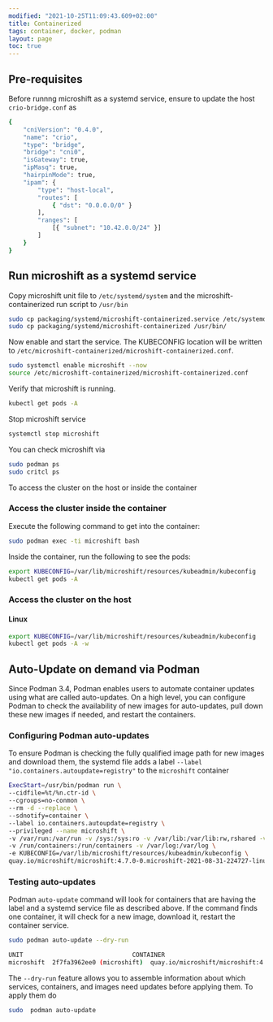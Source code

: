 ```yaml
---
modified: "2021-10-25T11:09:43.609+02:00"
title: Containerized
tags: container, docker, podman
layout: page
toc: true
---
```


## Pre-requisites

Before runnng microshift as a systemd service, ensure to update the host `crio-bridge.conf` as

```bash
{
    "cniVersion": "0.4.0",
    "name": "crio",
    "type": "bridge",
    "bridge": "cni0",
    "isGateway": true,
    "ipMasq": true,
    "hairpinMode": true,
    "ipam": {
        "type": "host-local",
        "routes": [
            { "dst": "0.0.0.0/0" }
        ],
        "ranges": [
            [{ "subnet": "10.42.0.0/24" }]
        ]
    }
}
```

## Run microshift as a systemd service

Copy microshift unit file to `/etc/systemd/system` and the microshift-containerized run script to `/usr/bin`

```bash
sudo cp packaging/systemd/microshift-containerized.service /etc/systemd/system/microshift
sudo cp packaging/systemd/microshift-containerized /usr/bin/
```

Now enable and start the service. The KUBECONFIG location will be written to `/etc/microshift-containerized/microshift-containerized.conf`.

```bash
sudo systemctl enable microshift --now
source /etc/microshift-containerized/microshift-containerized.conf
```

Verify that microshift is running.

```sh
kubectl get pods -A
```

Stop microshift service

```bash
systemctl stop microshift
```

You can check microshift via

```bash
sudo podman ps
sudo critcl ps
```

To access the cluster on the host or inside the container

### Access the cluster inside the container

Execute the following command to get into the container:

```bash
sudo podman exec -ti microshift bash
```

Inside the container, run the following to see the pods:

```bash
export KUBECONFIG=/var/lib/microshift/resources/kubeadmin/kubeconfig
kubectl get pods -A
```

### Access the cluster on the host

#### Linux

```bash
export KUBECONFIG=/var/lib/microshift/resources/kubeadmin/kubeconfig
kubectl get pods -A -w
```

## Auto-Update on demand via Podman
Since Podman 3.4, Podman enables users to automate container updates using what are called auto-updates. On a high level, you can configure Podman to check the availability of new images for auto-updates, pull down these new images if needed, and restart the containers. 

### Configuring Podman auto-updates

To ensure Podman is checking the fully qualified image path for new images and download them, the systemd file adds a label `--label "io.containers.autoupdate=registry"` to the `microshift` container

```bash
ExecStart=/usr/bin/podman run \
--cidfile=%t/%n.ctr-id \
--cgroups=no-conmon \
--rm -d --replace \
--sdnotify=container \
--label io.containers.autoupdate=registry \
--privileged --name microshift \
-v /var/run:/var/run -v /sys:/sys:ro -v /var/lib:/var/lib:rw,rshared -v /lib/modules:/lib/modules -v /etc:/etc\
-v /run/containers:/run/containers -v /var/log:/var/log \
-e KUBECONFIG=/var/lib/microshift/resources/kubeadmin/kubeconfig \
quay.io/microshift/microshift:4.7.0-0.microshift-2021-08-31-224727-linux-amd64
```
### Testing auto-updates

Podman `auto-update` command will look for containers that are having the label and a systemd service file as described above. If the command finds one container, it will check for a new image, download it, restart the container service.
 
```bash
sudo podman auto-update --dry-run

UNIT                              CONTAINER                                IMAGE                                                                           POLICY      UPDATED
microshift  2f7fa3962ee0 (microshift)  quay.io/microshift/microshift:4.7.0-0.microshift-2021-08-31-224727-linux-amd64  registry    false

```
The `--dry-run` feature allows you to assemble information about which services, containers, and images need updates before applying them. To apply them do

```bash
sudo  podman auto-update 
```
